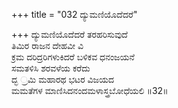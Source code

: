 +++
title = "032 ದ್ಯುಮಣಿಯೊದೆದರೆ"

+++
ದ್ಯುಮಣಿಯೊದೆದರೆ ತರಹರಿಸುವುದೆ  
ತಿಮಿರ ರಾಜನ ದೇಹವೀ ವಿ  
ಕ್ರಮ ದರಿದ್ರರಿಗಳುಕಿದರೆ ಬಳಿಕವ ಧನಂಜಯನೆ  
ಸಮತಳಿಸಿ ಶರವಳೆಯ ಕರೆದು  
ದ್ಭ ್ರಮಿ ಮಹಾರಥ ಭಟರ ವಿಜಯದ  
ಮಮತೆಗಳ ಮಾಣಿಸಿದನಂದಮಳಾಸ್ತ್ರಬೋಧೆಯಲಿ    ॥32॥